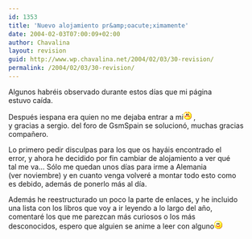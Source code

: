 ```yaml
---
id: 1353
title: 'Nuevo alojamiento pr&amp;oacute;ximamente'
date: 2004-02-03T07:00:09+02:00
author: Chavalina
layout: revision
guid: http://www.wp.chavalina.net/2004/02/03/30-revision/
permalink: /2004/02/03/30-revision/
---
```

Algunos habréis observado durante estos d&iacute;as que mi página  
estuvo ca&iacute;da.

Después iespana era quien no me dejaba entrar a mi![emo](/imagenes/emoticonos/enfadado.gif) ,  
y gracias a <span class="alguien">sergio.</span> del foro de GsmSpain se solucionó, muchas gracias compa&ntilde;ero.

Lo primero pedir disculpas para los que os hayáis encontrado el  
error, y ahora he decidido por fin cambiar de alojamiento a ver qué  
tal me va… Sólo me quedan unos d&iacute;as para irme a Alemania  
(ver noviembre) y en cuanto venga volveré a montar todo esto como  
es debido, además de ponerlo más al d&iacute;a. 

Además he reestructurado un poco la parte de enlaces, y he incluido  
una lista con los libros que voy a ir leyendo a lo largo del a&ntilde;o,  
comentaré los que me parezcan más curiosos o los más  
desconocidos, espero que alguien se anime a leer con alguno![emo](/imagenes/emoticonos/sonrisa.gif)